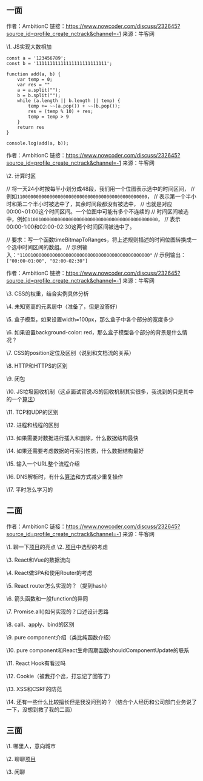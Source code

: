 ## 一面

作者：AmbitionC
链接：https://www.nowcoder.com/discuss/232645?source_id=profile_create_nctrack&channel=-1
来源：牛客网

\1. JS实现大数相加 

```
const a = '123456789';
const b = '11111111111111111111111111';

function add(a, b) {
    var temp = 0;
    var res = ""
    a = a.split("");
    b = b.split("");
    while (a.length || b.length || temp) {
        temp += ~~(a.pop()) + ~~(b.pop());
        res = (temp % 10) + res;
        temp = temp > 9
    }
    return res
}

console.log(add(a, b));
```

作者：AmbitionC
链接：https://www.nowcoder.com/discuss/232645?source_id=profile_create_nctrack&channel=-1
来源：牛客网

\2. 计算时区 

 

// 将一天24小时按每半小划分成48段，我们用一个位图表示选中的时间区间，
// 例如`110000000000000000000000000000000000000000000000`，
// 表示第一个半小时和第二个半小时被选中了，其余时间段都没有被选中，
// 也就是对应00:00~01:00这个时间区间。一个位图中可能有多个不连续的
// 时间区间被选中，例如`110010000000000000000000000000000000000000000000`，
// 表示00:00-1:00和02:00-02:30这两个时间区间被选中了。

// 要求：写一个函数timeBitmapToRanges，将上述规则描述的时间位图转换成一个选中时间区间的数组。
// 示例输入：`"110010000000000000000000000000000000000000000000"`
// 示例输出：`["00:00~01:00", "02:00~02:30"]`

作者：AmbitionC
链接：https://www.nowcoder.com/discuss/232645?source_id=profile_create_nctrack&channel=-1
来源：牛客网

\3. CSS的权重，结合实例具体分析 

 \4. 未知宽高的元素居中（准备了，但是没答好） 

 \5. 盒子模型，如果设置width=100px，那么盒子中各个部分的宽度多少 

 \6. 如果设置background-color: red，那么盒子模型各个部分的背景是什么情况？ 

 \7. CSS的position定位及区别（说到和文档流的关系） 

 \8. HTTP和HTTPS的区别 

 \9. 闭包 

 \10. JS垃圾回收机制（这点面试官说JS的回收机制其实很多，我说到的只是其中的一个[算法]()）

 \11. TCP和UDP的区别 

 \12. 进程和线程的区别 

 \13. 如果需要对数据进行插入和删除，什么数据结构最快 

 \14. 如果还需要考虑数据的可索引性质，什么数据结构最好 

 \15. 输入一个URL整个流程介绍 

 \16. DNS解析时，有什么[算法]()和方式减少重复操作



  \17. 平时怎么学习的

## 二面

作者：AmbitionC
链接：https://www.nowcoder.com/discuss/232645?source_id=profile_create_nctrack&channel=-1
来源：牛客网

\1. 聊一下[项目]()的亮点 
 \2. [项目]()中选型的考虑 

 \3. React和Vue的数据流向 

 \4. React做SPA和使用Router的考虑 

 \5. React router怎么实现的？（提到hash） 

 \6. 箭头函数和一般function的异同 

 \7. Promise.all()如何实现的？口述设计思路 

 \8. call、apply、bind的区别 

 \9. pure component介绍（类比纯函数介绍） 

 \10. pure component和React生命周期函数shouldComponentUpdate的联系 

 \11. React Hook有看过吗 

 \12. Cookie（被我打个岔，打忘记了回答了） 

 \13. XSS和CSRF的防范 

 \14. 还有一些什么比较擅长但是我没问到的？（结合个人经历和公司部门业务说了一下，没想到救了我的二面）

## 三面

\1. 哪里人，意向城市

\2. 聊聊[项目](https://www.nowcoder.com/jump/super-jump/word?word=项目)

\3. 闲聊

























